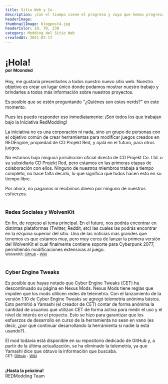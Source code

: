 ```yaml
---
title: Sitio Web y Co.
description: ¡Con el tiempo viene el progreso y vaya que hemos progresado!
headerImage:
thumbnailImage: blogpost4.jpg
headerColor: 10, 70, 230
category: Modding del Sitio Web
createdAt: 2021-02-17
---
```


# **¡Hola!**<br/><sub><sup><sup><sup>por Moonded

Hoy, me gustaría presentarles a todos nuestro nuevo sitio web. Nuestro objetivo es crear un lugar único donde podamos mostrar nuestro trabajo y brindarles a todos más información sobre nuestros proyectos.

Es posible que se estén preguntando "¿Quiénes son estos nerds?" en este momento. 

Pues les puedo responder eso inmediatamente: ¡Son todos los que trabajan bajo la Iniciativa RedModding! 

La iniciativa no es una corporación ni nada, sino un grupo de personas con el objetivo común de crear herramientas para modificar juegos creados en REDEngine, propiedad de CD Projekt Red, y ojalá en el futuro, para otros juegos. 

No estamos bajo ninguna jurisdicción oficial directa de CD Projekt Co. Ltd. o su subsidiaria CD Projekt Red, pero estamos en las primeras etapas de colaboración con ellos. 
Ninguno de nuestros miembros trabaja a tiempo completo, no hace falta decirlo, lo que significa que todos hacen esto en su tiempo libre. 

Por ahora, no pagamos ni recibimos dinero por ninguno de nuestros esfuerzos.
<br><br>

### **Redes Sociales y WolvenKit**
En fin, de regreso al tema principal. En el futuro, nos podrás encontrar en distintas plataformas (Twitter, Reddit, etc) las cuales las podrás encontrar en la ezquina superior del sitio. Una de las noticias más grandes que tenemos es que estamos muy, pero muy cerca de lanzar la primera versión del WolvenKit el cual finalmente contiene soporte para Cyberpunk 2077, permitiendo modificaciones extensivas al juego.
<br><sub>WolvenKit: [Github](https://github.com/WolvenKit/Wolvenkit) - [Wiki](https://github.com/WolvenKit/Wolvenkit/wiki) </sub>
<br><br>

### **Cyber Engine Tweaks**

Es posible que hayas notado que Cyber ​​Engine Tweaks (CET) ha descontinuado su página en Nexus Mods. Nexus Mods tiene reglas que impiden que los mods utilicen redes de telemetría. Con el lanzamiento de la versión 1.10 de Cyber Engine Tweaks se agregó telemetría anónima básica. Esto permitió a Yamashi (el creador de CET) contar de forma anónima la cantidad de usuarios que utilizan CET de forma activa para medir el uso y el nivel de interés en el proyecto. Esto se hizo para garantizar que los esfuerzos de desarrollo en curso de la herramienta no sean en vano (es decir, ¿por qué continuar desarrollando la herramienta si nadie la está usando?). 

El mod todavía está disponible en su repositorio dedicado de GitHub y, a partir de la última actualización, se ha eliminado la telemetría, ya que Yamashi dice que obtuvo la información que buscaba.
<br><sub>CET: [Github](https://github.com/yamashi/CyberEngineTweaks) - [Wiki](https://wiki.cybermods.net/cyber-engine-tweaks/)</sub>
<br><br>

**¡Hasta la próxima!**
<br>REDModding Team
